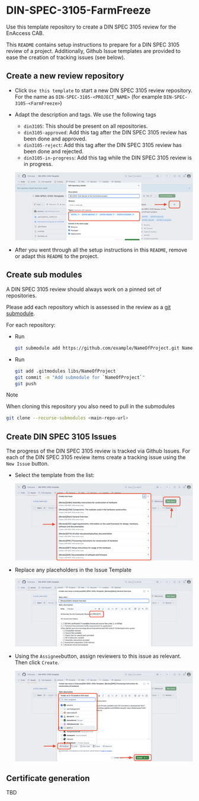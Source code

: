 # DIN-SPEC-3105-FarmFreeze

Use this template repository to create a DIN SPEC 3105 review for the EnAccess CAB.

This `README` contains setup instructions to prepare for a DIN SPEC 3105 review of a project.
Additionally, Github Issue templates are provided to ease the creation of tracking issues (see below).

## Create a new review repository

- Click `Use this template` to start a new DIN SPEC 3105 review repository.
  For the name as `DIN-SPEC-3105-<PROJECT_NAME>` (for example `DIN-SPEC-3105-<FarmFreeze>`)
- Adapt the description and tags.
  We use the following tags

  - `din3105`: This should be present on all repositories.
  - `din3105-approved`: Add this tag after the DIN SPEC 3105 review has been done and approved.
  - `din3105-reject`: Add this tag after the DIN SPEC 3105 review has been done and rejected.
  - `din3105-in-progress`: Add this tag while the DIN SPEC 3105 review is in progress.

  ![alt text](images/image-3.png)

- After you went through all the setup instructions in this `README`,
  remove or adapt this `README` to the project.

## Create sub modules

A DIN SPEC 3105 review should always work on a pinned set of repositories.

Please add each repository which is assessed in the review as a [git submodule](https://github.blog/open-source/git/working-with-submodules/).

For each repository:

- Run

  ```sh
  git submodule add https://github.com/example/NameOfProject.git NameOfProject
  ```

- Run

  ```sh
  git add .gitmodules libs/NameOfProject
  git commit -m "Add submodule for `NameOfProject`"
  git push
  ```

> [!NOTE]
> When cloning this repository you also need to pull in the submodules
>
> ```sh
> git clone --recurse-submodules <main-repo-url>
> ```

## Create DIN SPEC 3105 Issues

The progress of the DIN SPEC 3105 review is tracked via Github Issues.
For each of the DIN SPEC 3105 review items create a tracking issue using the `New Issue` button.

- Select the template from the list:

  ![alt text](images/image.png)

- Replace any placeholders in the Issue Template

  ![alt text](images/image-2.png)

- Using the `Assignee`button, assign reviewers to this issue as relevant.
  Then click `Create`.

  ![alt text](images/image-1.png)

## Certificate generation

TBD
